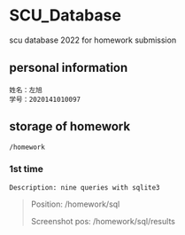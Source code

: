 # SCU_Database
scu database 2022 for homework submission

## personal information
```
姓名：左旭
学号：2020141010097
```
## storage of homework
```
/homework
```
### 1st time
```
Description: nine queries with sqlite3
```
>Position: /homework/sql 
>
>Screenshot pos: /homework/sql/results
